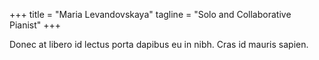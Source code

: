 +++
title = "Maria Levandovskaya"
tagline = "Solo and Collaborative Pianist"
+++

Donec at libero id lectus porta dapibus eu in nibh. Cras id mauris sapien.